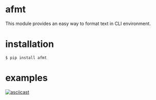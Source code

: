 # afmt

This module provides an easy way to format text in CLI environment.

# installation

`$ pip install afmt`

# examples

[![asciicast](https://asciinema.org/a/271390.svg)](https://asciinema.org/a/271390)
